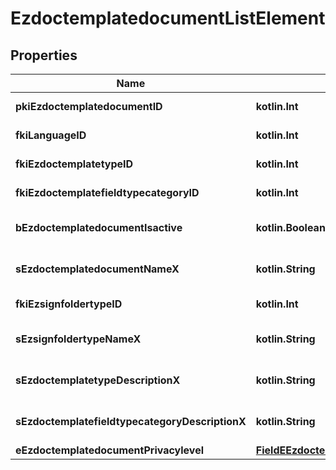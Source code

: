 
# EzdoctemplatedocumentListElement

## Properties
| Name | Type | Description | Notes |
| ------------ | ------------- | ------------- | ------------- |
| **pkiEzdoctemplatedocumentID** | **kotlin.Int** | The unique ID of the Ezdoctemplatedocument |  |
| **fkiLanguageID** | **kotlin.Int** | The unique ID of the Language.  Valid values:  |Value|Description| |-|-| |1|French| |2|English| |  |
| **fkiEzdoctemplatetypeID** | **kotlin.Int** | The unique ID of the Ezdoctemplatetype |  |
| **fkiEzdoctemplatefieldtypecategoryID** | **kotlin.Int** | The unique ID of the Ezdoctemplatefieldtypecategory |  |
| **bEzdoctemplatedocumentIsactive** | **kotlin.Boolean** | Whether the ezdoctemplatedocument is active or not |  |
| **sEzdoctemplatedocumentNameX** | **kotlin.String** | The name of the Ezdoctemplatedocument in the language of the requester |  |
| **fkiEzsignfoldertypeID** | **kotlin.Int** | The unique ID of the Ezsignfoldertype. |  [optional] |
| **sEzsignfoldertypeNameX** | **kotlin.String** | The name of the Ezsignfoldertype in the language of the requester |  [optional] |
| **sEzdoctemplatetypeDescriptionX** | **kotlin.String** | The description of the Ezdoctemplatetype in the language of the requester |  [optional] |
| **sEzdoctemplatefieldtypecategoryDescriptionX** | **kotlin.String** | The description of the Ezdoctemplatefieldtypecategory in the language of the requester |  [optional] |
| **eEzdoctemplatedocumentPrivacylevel** | [**FieldEEzdoctemplatedocumentPrivacylevel**](FieldEEzdoctemplatedocumentPrivacylevel.md) |  |  [optional] |




